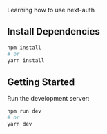 Learning how to use next-auth 

## Install Dependencies
```bash
npm install
# or
yarn install
```

## Getting Started

Run the development server:

```bash
npm run dev
# or
yarn dev
```


